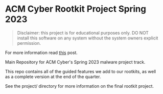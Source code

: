# ACM Cyber Rootkit Project Spring 2023

> Disclaimer: this project is for educational purposes only. DO NOT install this software on any system without the system owners explicit permission.

For more information read [this](blog_post.md) post.

Main Repository for ACM Cyber's Spring 2023 malware project track.

This repo contains all of the guided features we add to our rootkits, as well as a complete version at the end of the quarter.

See the project/ directory for more information on the final rootkit project.
